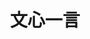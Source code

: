 ---
title: "文心一言"
url: "https://yiyan.baidu.com"
description: "百度推出的AI对话产品，提供智能问答、文本生成、代码编写等功能"
category: "AI工具"
tags: ["AI对话", "文本生成", "百度", "中文大模型"]
icon: "🤖"
---